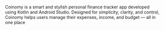 Coinomy is a smart and stylish personal finance tracker app developed using Kotlin and Android Studio. Designed for simplicity, clarity, and control, Coinomy helps users manage their expenses, income, and budget — all in one place
